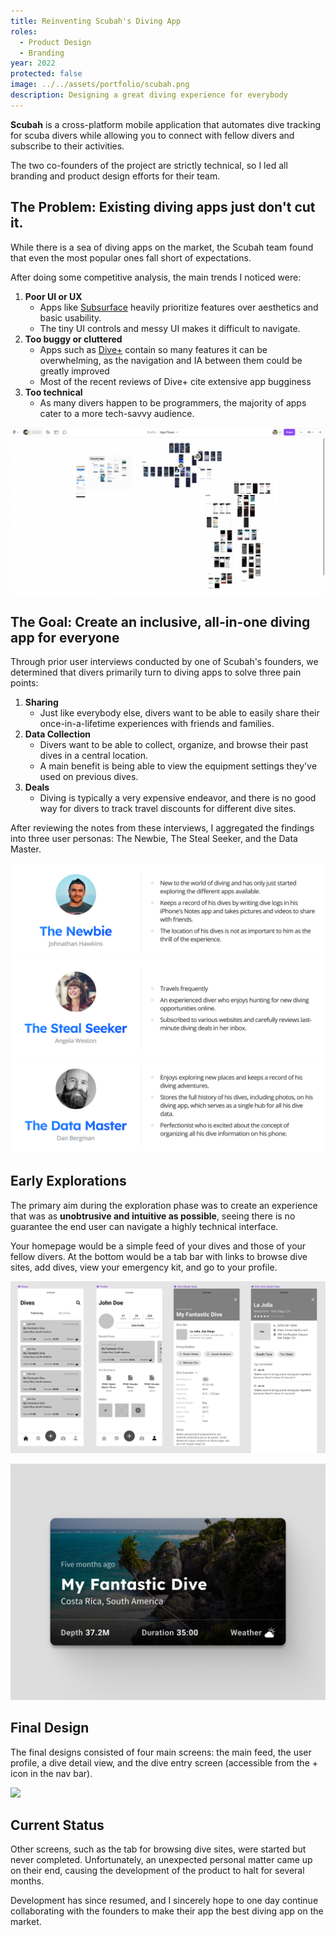 ```yaml
---
title: Reinventing Scubah's Diving App
roles:
  - Product Design
  - Branding
year: 2022
protected: false
image: ../../assets/portfolio/scubah.png
description: Designing a great diving experience for everybody
---
```


**Scubah** is a cross-platform mobile application that automates dive tracking for scuba divers while allowing you to connect with fellow divers and subscribe to their activities.

The two co-founders of the project are strictly technical, so I led all branding and product design efforts for their team.

## <span>The Problem:</span> Existing diving apps just don't cut it.

While there is a sea of diving apps on the market, the Scubah team found that even the most popular ones fall short of expectations. 

After doing some competitive analysis, the main trends I noticed were:
 
1. **Poor UI or UX**
	- Apps like [Subsurface](https://subsurface-divelog.org/) heavily prioritize features over aesthetics and basic usability. 
	- The tiny UI controls and messy UI makes it difficult to navigate.
2. **Too buggy or cluttered**
	- Apps such as [Dive+](https://play.google.com/store/apps/details?id=com.lifeplus.diveplus&hl=en_US&gl=US) contain so many features it can be overwhelming, as the navigation and IA between them could be greatly improved
	- Most of the recent reviews of Dive+ cite extensive app bugginess
3. **Too technical**
	- As many divers happen to be programmers, the majority of apps cater to a more tech-savvy audience.

![As part of my early competitive analysis, I dissected the weak points of Scubah's current app and its competitors using FigJam.](../../assets/portfolio/scubah-flows.png)

## <span>The Goal:</span> Create an inclusive, all-in-one diving app for everyone

Through prior user interviews conducted by one of Scubah's founders, we determined that divers primarily turn to diving apps to solve three pain points:

1. **Sharing** 
	- Just like everybody else, divers want to be able to easily share their once-in-a-lifetime experiences with friends and families.
2. **Data Collection**
	- Divers want to be able to collect, organize, and browse their past dives in a central location. 
	- A main benefit is being able to view the equipment settings they've used on previous dives.
3. **Deals**
	- Diving is typically a very expensive endeavor, and there is no good way for divers to track travel discounts for different dive sites.

After reviewing the notes from these interviews, I aggregated the findings into three user personas: The Newbie, The Steal Seeker, and the Data Master.

![](../../assets/portfolio/scubah-persona-1.svg)
![](../../assets/portfolio/scubah-persona-2.svg)
![](../../assets/portfolio/scubah-persona-3.svg)

##  Early Explorations

The primary aim during the exploration phase was to create an experience that was as **unobtrusive and intuitive as possible**, seeing there is no guarantee the end user can navigate a highly technical interface. 

Your homepage would be a simple feed of your dives and those of your fellow divers. At the bottom would be a tab bar with links to browse dive sites, add dives, view your emergency kit, and go to your profile.

![Several UI components would end up being revised as the feature set evolved. For example, a like/comment feature was added to the dive feed, which required a change in the card design.](../../assets/portfolio/scubah-wf.png)

![High-fi exploration of a dive card for the main feed.](../../assets/portfolio/scubah-card.png)

## Final Design

The final designs consisted of four main screens: the main feed, the user profile, a dive detail view, and the dive entry screen (accessible from the + icon in the nav bar).

![](../../assets/portfolio/scubah-final.png)

## Current Status

Other screens, such as the tab for browsing dive sites, were started but never completed. Unfortunately, an unexpected personal matter came up on their end, causing the development of the product to halt for several months.

Development has since resumed, and I sincerely hope to one day continue collaborating with the founders to make their app the best diving app on the market.
